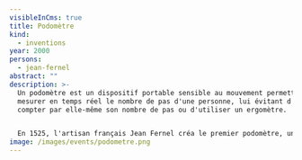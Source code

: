 ```yaml
---
visibleInCms: true
title: Podomètre
kind:
  - inventions
year: 2000
persons:
  - jean-fernel
abstract: ""
description: >-
  Un podomètre est un dispositif portable sensible au mouvement permettant de
  mesurer en temps réel le nombre de pas d'une personne, lui évitant d'avoir à
  compter par elle-même son nombre de pas ou d'utiliser un ergomètre.


  En 1525, l'artisan français Jean Fernel créa le premier podomètre, une machine qui compte le nombre de pas d'un homme ou d'un cheval ; il avait la forme d'une montre et avait quatre cadrans d'affichage (unités, dizaines, centaines, milliers) liés par un système de progression de retenue.
image: /images/events/podometre.png
---
```

